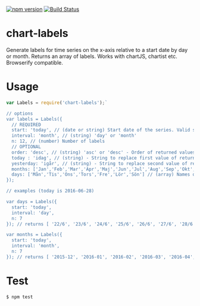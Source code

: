 [![npm version](https://badge.fury.io/js/chart-labels.svg)](https://badge.fury.io/js/chart-labels)
[![Build Status](https://travis-ci.org/karlpokus/chart-labels.svg?branch=master)](https://travis-ci.org/karlpokus/chart-labels)

# chart-labels
Generate labels for time series on the x-axis relative to a start date by day or month. Returns an array of labels. Works with chartJS, chartist etc. Browserify compatible.

# Usage
```javascript
var Labels = require('chart-labels');`

// options
var labels = Labels({
  // REQUIRED
  start: 'today', // (date or string) Start date of the series. Valid strings are 'today' or 'yesterday'
  interval: 'month', // (string) 'day' or 'month'
  n: 12, // (number) Number of labels
  // OPTIONAL
  order: 'desc', // (string) 'asc' or 'desc' - Order of returned values - default is 'asc' 
  today : 'idag', // (string) - String to replace first value of returned array 
  yesterday: 'igår', // (string) - String to replace second value of returned array 
  months: ['Jan','Feb','Mar','Apr','Maj','Jun','Jul','Aug','Sep','Okt','Nov','Dec'], // (array) Names of months 
  days: ['Mån','Tis','Ons','Tors','Fre','Lör','Sön'] // (array) Names of weekdays 
});

// examples (today is 2016-06-28)

var days = Labels({
  start: 'today',
  interval: 'day',
  n: 7
}); // returns [ '22/6', '23/6', '24/6', '25/6', '26/6', '27/6', '28/6' ]

var months = Labels({
  start: 'today',
  interval: 'month',
  n: 7
}); // returns [ '2015-12', '2016-01', '2016-02', '2016-03', '2016-04', '2016-05', '2016-06' ]

```

# Test
```
$ npm test
```